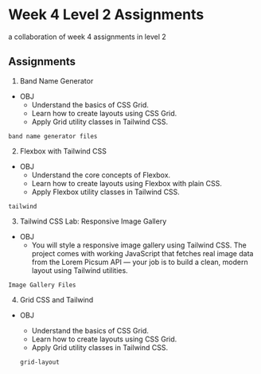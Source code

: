 # Week 4 Level 2 Assignments

a collaboration of week 4 assignments in level 2

## Assignments

1. Band Name Generator

- OBJ
  - Understand the basics of CSS Grid.
  - Learn how to create layouts using CSS Grid.
  - Apply Grid utility classes in Tailwind CSS.
 
`band name generator files`

2. Flexbox with Tailwind CSS
   
- OBJ
  - Understand the core concepts of Flexbox.
  - Learn how to create layouts using Flexbox with plain CSS.
  - Apply Flexbox utility classes in Tailwind CSS.

`tailwind`

3. Tailwind CSS Lab: Responsive Image Gallery
    
- OBJ
  - You will style a responsive image gallery using Tailwind CSS. The project comes with working JavaScript that fetches real image data from the Lorem Picsum API — your job is to build a clean, modern layout using Tailwind utilities.

`Image Gallery Files`

 
4. Grid CSS and Tailwind
    
- OBJ
  - Understand the basics of CSS Grid.
  - Learn how to create layouts using CSS Grid.
  - Apply Grid utility classes in Tailwind CSS.
 
  `grid-layout`

